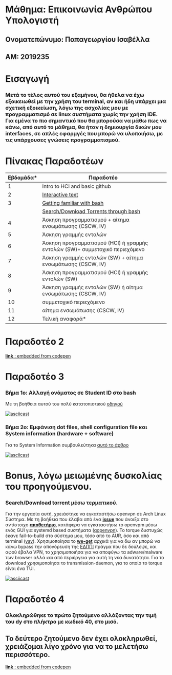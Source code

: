 # **Μάθημα: Επικοινωνία Ανθρώπου Υπολογιστή**

## **Ονοματεπώνυμο: Παπαγεωργίου Ισαβέλλα**
## **ΑΜ: 2019235**


# **Εισαγωγή**
### Μετά το τέλος αυτού του εξαμήνου, θα ήθελα να έχω εξοικειωθεί με την χρήση του terminal, αν και ήδη υπάρχει μια σχετική εξοικείωση, λόγω της ασχολίας μου με προγραμματισμό σε linux συστήματα χωρίς την χρήση IDE. Για εμένα το πιο σημαντικό που θα μπορούσα να μάθω πως να κάνω, από αυτό το μάθημα, θα ήταν η δημιουργία δικών μου interfaces, σε απλές εφαρμγές που μπορώ να υλοποιήσω, με τις υπάρχουσες γνώσεις προγραμματισμού. 

# Πίνακας Παραδοτέων

| Εβδομάδα* | Παραδοτέο |
| --- | --- |
| 1 |Intro to HCI and basic github |
| 2 | [Interactive text](#Παραδοτέο-2) | 
| 3 | [Getting familiar with bash](#Παραδοτέο-3)|
|   | [ Search/Download Torrents through bash](#Bonus)|
| 4 | Άσκηση προγραμματισμού + αίτημα ενσωμάτωσης (CSCW, IV) |
| 5 | Άσκηση γραμμής εντολών |
| 6 | Άσκηση προγραμματισμού (HCI) ή γραμμής εντολών (SW)+ συμμετοχικό περιεχόμενο |
| 7 | Άσκηση γραμμής εντολών (SW) + αίτημα ενσωμάτωσης (CSCW, IV) |
| 8 | Άσκηση προγραμματισμού (HCI) ή γραμμής εντολών (SW) |
| 9 | Άσκηση γραμμής εντολών (SW) ή αίτημα ενσωμάτωσης (CSCW, IV) |
| 10 | συμμετοχικό περιεχόμενο |
| 11 | αίτημα ενσωμάτωσης (CSCW, IV) |
| 12 | Τελική αναφορά* |

# Παραδοτέο 2
[**link** : embedded from codepen](https://codepen.io/isabellapap/embed/preview/abZmLap?height=265&theme-id=light&default-tab=css,result)

 
# Παραδοτέο 3

### Βήμα 1ο: Αλλαγή ονόματος σε Student ID στο bash
Με τη βοήθεια αυτού του πολύ κατατοπιστικού [οδηγού](https://phoenixnap.com/kb/change-bash-prompt-linux)

[![asciicast](https://asciinema.org/a/Ta70L3oqMnG3h1dC22qb92CPX.svg)](https://asciinema.org/a/Ta70L3oqMnG3h1dC22qb92CPX)

### Βήμα 2ο: Εμφάνιση dot files, shell configuration file και System information (hardware + software)
Για το System Information συμβουλεύτηκα [αυτό το άρθρο](https://vitux.com/get-linux-system-and-hardware-details-on-the-command-line/)

[![asciicast](https://asciinema.org/a/mpUVCTOO176TLj2dd1MR8gU0s.svg)](https://asciinema.org/a/mpUVCTOO176TLj2dd1MR8gU0s)

# Bonus, λόγω μειωμένης δυσκολίας του προηγούμενου.
### Search/Download torrent μέσω τερματικού.
Για την εργασία αυτή, χρειάστηκε να εγκαταστήσω openvpn σε Arch Linux Σύστημα. Με τη βοήθεια που έλαβα από ένα [**issue**](https://github.com/epidrome/dokey/issues/1#issue-732227411) που άνοιξα στο αντίστοιχο [**αποθετήριο**](https://github.com/epidrome/dokey.git), κατάφερα να εγκαταστήσω το openvpm μέσω ενός GUI για systemd based συστήματα ([qopenvpn](https://github.com/xmikos/qopenvpn)).
Το torque δυστυχώς έκανε fail-to-build στο σύστημα μου, τόσο από το AUR, όσο και από terminal ([yay](https://github.com/Jguer/yay)). Χρησιμοποίησα το [**we-get**](https://ostechnix.com/search-torrents-command-line-linux/) αρχικά για να δω αν μπορώ να κάνω bypass την απογόρευση της [ΕΔΠΠΙ](https://opi.gr/edppi_block/edppi_block.html) πράγμα που δε δούλεψε, και αφού έβαλα VPN, το χρησιμοποιήσα για να αποφύγω τα adware/malware των browser αλλά και από περιέργεια για αυτή τη νέα δυνατότητα. Για το download χρησιμοποίησα το transmission-daemon, για το οποίο το torque είναι ένα TUI.

[![asciicast](https://asciinema.org/a/25xfOzXjVqURCtDU9EpV6ThoH.svg)](https://asciinema.org/a/25xfOzXjVqURCtDU9EpV6ThoH)

# Παραδοτέο 4

### Ολοκληρώθηκε το πρώτο ζητούμενο αλλάζοντας την τιμή του dy στο πλήκτρο με κωδικό 40, στο μισό.
## Το δεύτερο ζητούμενο δεν έχει ολοκληρωθεί, χρειάζομαι λίγο χρόνο για να το μελετήσω περισσότερο.

[**link** : embedded from codepen](https://codepen.io/isabellapap/embed/OJXZexE?height=265&theme-id=light&default-tab=js,result)
